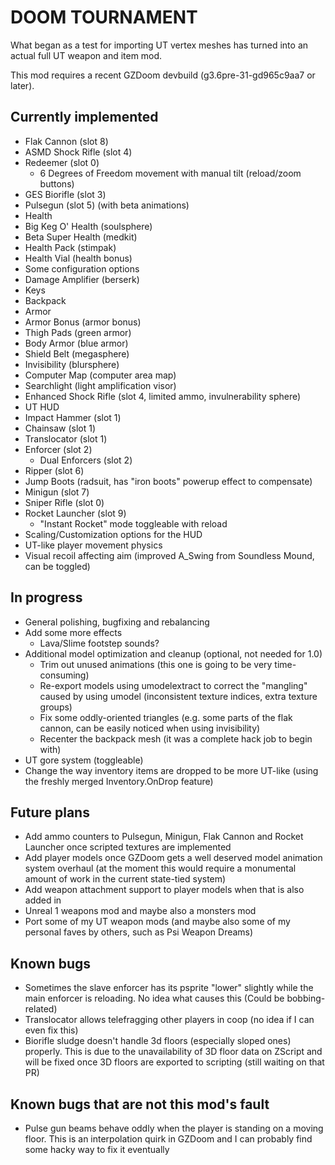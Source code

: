 # DOOM TOURNAMENT

What began as a test for importing UT vertex meshes has turned into an actual
full UT weapon and item mod.

This mod requires a recent GZDoom devbuild (g3.6pre-31-gd965c9aa7 or later).

## Currently implemented

 - Flak Cannon (slot 8)
 - ASMD Shock Rifle (slot 4)
 - Redeemer (slot 0)
   - 6 Degrees of Freedom movement with manual tilt (reload/zoom buttons)
 - GES Biorifle (slot 3)
 - Pulsegun (slot 5) (with beta animations)
 - Health
  - Big Keg O' Health (soulsphere)
  - Beta Super Health (medkit)
  - Health Pack (stimpak)
  - Health Vial (health bonus)
 - Some configuration options
 - Damage Amplifier (berserk)
 - Keys
 - Backpack
 - Armor
  - Armor Bonus (armor bonus)
  - Thigh Pads (green armor)
  - Body Armor (blue armor)
  - Shield Belt (megasphere)
 - Invisibility (blursphere)
 - Computer Map (computer area map)
 - Searchlight (light amplification visor)
 - Enhanced Shock Rifle (slot 4, limited ammo, invulnerability sphere)
 - UT HUD
 - Impact Hammer (slot 1)
 - Chainsaw (slot 1)
 - Translocator (slot 1)
 - Enforcer (slot 2)
   - Dual Enforcers (slot 2)
 - Ripper (slot 6)
 - Jump Boots (radsuit, has "iron boots" powerup effect to compensate)
 - Minigun (slot 7)
 - Sniper Rifle (slot 0)
 - Rocket Launcher (slot 9)
   - "Instant Rocket" mode toggleable with reload
 - Scaling/Customization options for the HUD
 - UT-like player movement physics
 - Visual recoil affecting aim (improved A_Swing from Soundless Mound, can be
   toggled)

## In progress

 - General polishing, bugfixing and rebalancing
 - Add some more effects
   - Lava/Slime footstep sounds?
 - Additional model optimization and cleanup (optional, not needed for 1.0)
   - Trim out unused animations (this one is going to be very time-consuming)
   - Re-export models using umodelextract to correct the "mangling" caused by
     using umodel (inconsistent texture indices, extra texture groups)
   - Fix some oddly-oriented triangles (e.g. some parts of the flak cannon, can
     be easily noticed when using invisibility)
   - Recenter the backpack mesh (it was a complete hack job to begin with)
 - UT gore system (toggleable)
 - Change the way inventory items are dropped to be more UT-like (using the
   freshly merged Inventory.OnDrop feature)

## Future plans

 - Add ammo counters to Pulsegun, Minigun, Flak Cannon and Rocket Launcher once
   scripted textures are implemented
 - Add player models once GZDoom gets a well deserved model animation system
   overhaul (at the moment this would require a monumental amount of work in
   the current state-tied system)
 - Add weapon attachment support to player models when that is also added in
 - Unreal 1 weapons mod and maybe also a monsters mod
 - Port some of my UT weapon mods (and maybe also some of my personal faves by
   others, such as Psi Weapon Dreams)

## Known bugs

 - Sometimes the slave enforcer has its psprite "lower" slightly while the main
   enforcer is reloading. No idea what causes this (Could be bobbing-related)
 - Translocator allows telefragging other players in coop (no idea if I can
   even fix this)
 - Biorifle sludge doesn't handle 3d floors (especially sloped ones) properly.
   This is due to the unavailability of 3D floor data on ZScript and will be
   fixed once 3D floors are exported to scripting (still waiting on that PR)

## Known bugs that are not this mod's fault

 - Pulse gun beams behave oddly when the player is standing on a moving floor.
   This is an interpolation quirk in GZDoom and I can probably find some hacky
   way to fix it eventually
